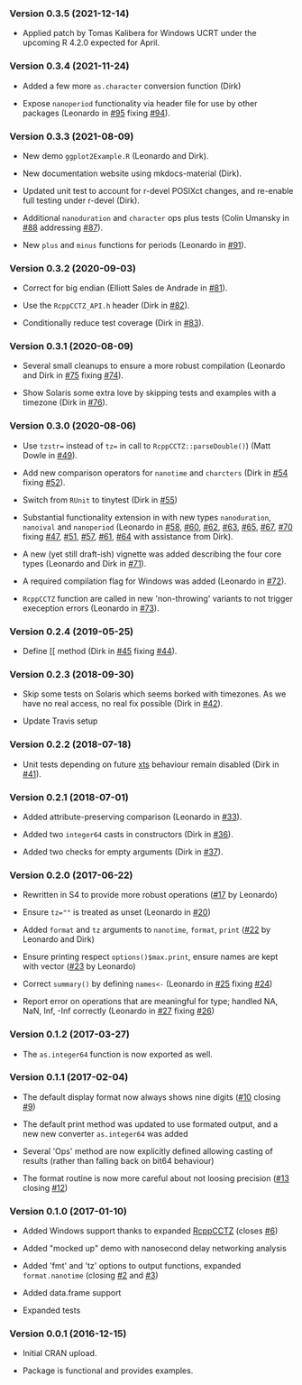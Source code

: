 <div class="container">
<h3 id="version-0.3.5-2021-12-14">Version 0.3.5 (2021-12-14)</h3>
<ul>
<li><p>Applied patch by Tomas Kalibera for Windows UCRT under the upcoming R 4.2.0 expected for April.</p></li>
</ul>
<h3 id="version-0.3.4-2021-11-24">Version 0.3.4 (2021-11-24)</h3>
<ul>
<li><p>Added a few more <code>as.character</code> conversion function (Dirk)</p></li>
<li><p>Expose <code>nanoperiod</code> functionality via header file for use by other packages (Leonardo in <a href="https://github.com/eddelbuettel/nanotime/pull/95">#95</a> fixing <a href="https://github.com/eddelbuettel/nanotime/issues/94">#94</a>).</p></li>
</ul>
<h3 id="version-0.3.3-2021-08-09">Version 0.3.3 (2021-08-09)</h3>
<ul>
<li><p>New demo <code>ggplot2Example.R</code> (Leonardo and Dirk).</p></li>
<li><p>New documentation website using mkdocs-material (Dirk).</p></li>
<li><p>Updated unit test to account for r-devel POSIXct changes, and re-enable full testing under r-devel (Dirk).</p></li>
<li><p>Additional <code>nanoduration</code> and <code>character</code> ops plus tests (Colin Umansky in <a href="https://github.com/eddelbuettel/nanotime/pull/88">#88</a> addressing <a href="https://github.com/eddelbuettel/nanotime/issues/87">#87</a>).</p></li>
<li><p>New <code>plus</code> and <code>minus</code> functions for periods (Leonardo in <a href="https://github.com/eddelbuettel/nanotime/pull/91">#91</a>).</p></li>
</ul>
<h3 id="version-0.3.2-2020-09-03">Version 0.3.2 (2020-09-03)</h3>
<ul>
<li><p>Correct for big endian (Elliott Sales de Andrade in <a href="https://github.com/eddelbuettel/nanotime/pull/81">#81</a>).</p></li>
<li><p>Use the <code>RcppCCTZ_API.h</code> header (Dirk in <a href="https://github.com/eddelbuettel/nanotime/pull/82">#82</a>).</p></li>
<li><p>Conditionally reduce test coverage (Dirk in <a href="https://github.com/eddelbuettel/nanotime/pull/83">#83</a>).</p></li>
</ul>
<h3 id="version-0.3.1-2020-08-09">Version 0.3.1 (2020-08-09)</h3>
<ul>
<li><p>Several small cleanups to ensure a more robust compilation (Leonardo and Dirk in <a href="https://github.com/eddelbuettel/nanotime/pull/75">#75</a> fixing <a href="https://github.com/eddelbuettel/nanotime/issues/74">#74</a>).</p></li>
<li><p>Show Solaris some extra love by skipping tests and examples with a timezone (Dirk in <a href="https://github.com/eddelbuettel/nanotime/pull/76">#76</a>).</p></li>
</ul>
<h3 id="version-0.3.0-2020-08-06">Version 0.3.0 (2020-08-06)</h3>
<ul>
<li><p>Use <code>tzstr=</code> instead of <code>tz=</code> in call to <code>RcppCCTZ::parseDouble()</code>) (Matt Dowle in <a href="https://github.com/eddelbuettel/nanotime/pull/49">#49</a>).</p></li>
<li><p>Add new comparison operators for <code>nanotime</code> and <code>charcters</code> (Dirk in <a href="https://github.com/eddelbuettel/nanotime/pull/54">#54</a> fixing <a href="https://github.com/eddelbuettel/nanotime/issues/52">#52</a>).</p></li>
<li><p>Switch from <code>RUnit</code> to <span class="pkg">tinytest</span> (Dirk in <a href="https://github.com/eddelbuettel/nanotime/pull/55">#55</a>)</p></li>
<li><p>Substantial functionality extension in with new types <code>nanoduration</code>, <code>nanoival</code> and <code>nanoperiod</code> (Leonardo in <a href="https://github.com/eddelbuettel/nanotime/pull/58">#58</a>, <a href="https://github.com/eddelbuettel/nanotime/pull/60">#60</a>, <a href="https://github.com/eddelbuettel/nanotime/pull/62">#62</a>, <a href="https://github.com/eddelbuettel/nanotime/pull/63">#63</a>, <a href="https://github.com/eddelbuettel/nanotime/pull/65">#65</a>, <a href="https://github.com/eddelbuettel/nanotime/pull/67">#67</a>, <a href="https://github.com/eddelbuettel/nanotime/pull/70">#70</a> fixing <a href="https://github.com/eddelbuettel/nanotime/issues/47">#47</a>, <a href="https://github.com/eddelbuettel/nanotime/issues/51">#51</a>, <a href="https://github.com/eddelbuettel/nanotime/issues/57">#57</a>, <a href="https://github.com/eddelbuettel/nanotime/issues/61">#61</a>, <a href="https://github.com/eddelbuettel/nanotime/issues/64">#64</a> with assistance from Dirk).</p></li>
<li><p>A new (yet still draft-ish) vignette was added describing the four core types (Leonardo and Dirk in <a href="https://github.com/eddelbuettel/nanotime/pull/71">#71</a>).</p></li>
<li><p>A required compilation flag for Windows was added (Leonardo in <a href="https://github.com/eddelbuettel/nanotime/pull/72">#72</a>).</p></li>
<li><p><code>RcppCCTZ</code> function are called in new 'non-throwing' variants to not trigger exeception errors (Leonardo in <a href="https://github.com/eddelbuettel/nanotime/pull/73">#73</a>).</p></li>
</ul>
<h3 id="version-0.2.4-2019-05-25">Version 0.2.4 (2019-05-25)</h3>
<ul>
<li><p>Define [[ method (Dirk in <a href="https://github.com/eddelbuettel/nanotime/pull/45">#45</a> fixing <a href="https://github.com/eddelbuettel/nanotime/issues/44">#44</a>).</p></li>
</ul>
<h3 id="version-0.2.3-2018-09-30">Version 0.2.3 (2018-09-30)</h3>
<ul>
<li><p>Skip some tests on Solaris which seems borked with timezones. As we have no real access, no real fix possible (Dirk in <a href="https://github.com/eddelbuettel/nanotime/pull/42">#42</a>).</p></li>
<li><p>Update Travis setup</p></li>
</ul>
<h3 id="version-0.2.2-2018-07-18">Version 0.2.2 (2018-07-18)</h3>
<ul>
<li><p>Unit tests depending on future <a href="https://CRAN.R-project.org/package=xts"><span class="pkg">xts</span></a> behaviour remain disabled (Dirk in <a href="https://github.com/eddelbuettel/nanotime/pull/41">#41</a>).</p></li>
</ul>
<h3 id="version-0.2.1-2018-07-01">Version 0.2.1 (2018-07-01)</h3>
<ul>
<li><p>Added attribute-preserving comparison (Leonardo in <a href="https://github.com/eddelbuettel/nanotime/pull/33">#33</a>).</p></li>
<li><p>Added two <code>integer64</code> casts in constructors (Dirk in <a href="https://github.com/eddelbuettel/nanotime/pull/36">#36</a>).</p></li>
<li><p>Added two checks for empty arguments (Dirk in <a href="https://github.com/eddelbuettel/nanotime/pull/37">#37</a>).</p></li>
</ul>
<h3 id="version-0.2.0-2017-06-22">Version 0.2.0 (2017-06-22)</h3>
<ul>
<li><p>Rewritten in S4 to provide more robust operations (<a href="https://github.com/eddelbuettel/nanotime/pull/17">#17</a> by Leonardo)</p></li>
<li><p>Ensure <code>tz=""</code> is treated as unset (Leonardo in <a href="https://github.com/eddelbuettel/nanotime/pull/20">#20</a>)</p></li>
<li><p>Added <code>format</code> and <code>tz</code> arguments to <code>nanotime</code>, <code>format</code>, <code>print</code> (<a href="https://github.com/eddelbuettel/nanotime/pull/22">#22</a> by Leonardo and Dirk)</p></li>
<li><p>Ensure printing respect <code>options()$max.print</code>, ensure names are kept with vector (<a href="https://github.com/eddelbuettel/nanotime/pull/23">#23</a> by Leonardo)</p></li>
<li><p>Correct <code>summary()</code> by defining <code>names&lt;-</code> (Leonardo in <a href="https://github.com/eddelbuettel/nanotime/pull/25">#25</a> fixing <a href="https://github.com/eddelbuettel/nanotime/issues/24">#24</a>)</p></li>
<li><p>Report error on operations that are meaningful for type; handled NA, NaN, Inf, -Inf correctly (Leonardo in <a href="https://github.com/eddelbuettel/nanotime/pull/27">#27</a> fixing <a href="https://github.com/eddelbuettel/nanotime/issues/26">#26</a>)</p></li>
</ul>
<h3 id="version-0.1.2-2017-03-27">Version 0.1.2 (2017-03-27)</h3>
<ul>
<li><p>The <code>as.integer64</code> function is now exported as well.</p></li>
</ul>
<h3 id="version-0.1.1-2017-02-04">Version 0.1.1 (2017-02-04)</h3>
<ul>
<li><p>The default display format now always shows nine digits (<a href="https://github.com/eddelbuettel/nanotime/pull/10">#10</a> closing <a href="https://github.com/eddelbuettel/nanotime/pull/9">#9</a>)</p></li>
<li><p>The default print method was updated to use formated output, and a new new converter <code>as.integer64</code> was added</p></li>
<li><p>Several 'Ops' method are now explicitly defined allowing casting of results (rather than falling back on bit64 behaviour)</p></li>
<li><p>The format routine is now more careful about not loosing precision (<a href="https://github.com/eddelbuettel/nanotime/issues/13">#13</a> closing <a href="https://github.com/eddelbuettel/nanotime/issues/12">#12</a>)</p></li>
</ul>
<h3 id="version-0.1.0-2017-01-10">Version 0.1.0 (2017-01-10)</h3>
<ul>
<li><p>Added Windows support thanks to expanded <a href="https://CRAN.R-project.org/package=RcppCCTZ"><span class="pkg">RcppCCTZ</span></a> (closes <a href="https://github.com/eddelbuettel/nanotime/issues/6">#6</a>)</p></li>
<li><p>Added "mocked up" demo with nanosecond delay networking analysis</p></li>
<li><p>Added 'fmt' and 'tz' options to output functions, expanded <code>format.nanotime</code> (closing <a href="https://github.com/eddelbuettel/nanotime/issues/2">#2</a> and <a href="https://github.com/eddelbuettel/nanotime/issues/3">#3</a>)</p></li>
<li><p>Added data.frame support</p></li>
<li><p>Expanded tests</p></li>
</ul>
<h3 id="version-0.0.1-2016-12-15">Version 0.0.1 (2016-12-15)</h3>
<ul>
<li><p>Initial CRAN upload.</p></li>
<li><p>Package is functional and provides examples.</p></li>
</ul>
</div>
